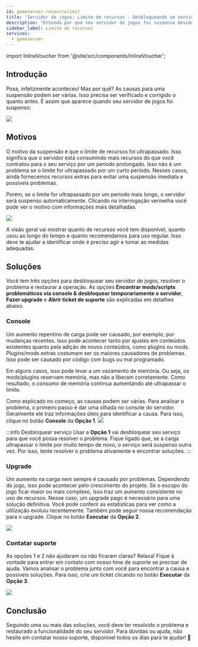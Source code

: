 ```yaml
---
id: gameserver-resourcelimit
title: 'Servidor de jogos: Limite de recursos - Desbloqueando um servidor de jogos'
description: "Entenda por que seu servidor de jogos foi suspenso devido a limites de recursos e explore soluções para restaurar a operação → Saiba mais agora"
sidebar_label: Limite de recursos
services:
  - gameserver
---
```


import InlineVoucher from '@site/src/components/InlineVoucher';





## Introdução

Poxa, infelizmente aconteceu! Mas por quê? As causas para uma suspensão podem ser várias. Isso precisa ser verificado e corrigido o quanto antes. É assim que aparece quando seu servidor de jogos foi suspenso:

 ![](https://screensaver01.zap-hosting.com/index.php/s/eSRe2WDkLPnTZxE/preview)
 
 <InlineVoucher />

## Motivos
O motivo da suspensão é que o limite de recursos foi ultrapassado. Isso significa que o servidor está consumindo mais recursos do que você contratou para o seu serviço por um período prolongado. Isso não é um problema se o limite for ultrapassado por um curto período. Nesses casos, ainda fornecemos recursos extras para evitar uma suspensão imediata e possíveis problemas.

Porém, se o limite for ultrapassado por um período mais longo, o servidor será suspenso automaticamente. Clicando na interrogação vermelha você pode ver o motivo com informações mais detalhadas.

![](https://screensaver01.zap-hosting.com/index.php/s/bzmyP2LKcbn6yGS/preview)

A visão geral vai mostrar quanto de recursos você tem disponível, quanto usou ao longo do tempo e quanto recomendamos para uso regular. Isso deve te ajudar a identificar onde é preciso agir e tomar as medidas adequadas.

## Soluções

Você tem três opções para desbloquear seu servidor de jogos, resolver o problema e restaurar a operação. As opções **Encontrar mods/scripts problemáticos via console & desbloquear temporariamente o servidor**, **Fazer upgrade** e **Abrir ticket de suporte** são explicadas em detalhes abaixo.



### Console
Um aumento repentino de carga pode ser causado, por exemplo, por mudanças recentes. Isso pode acontecer tanto por ajustes em conteúdos existentes quanto pela adição de novos conteúdos, como plugins ou mods. Plugins/mods extras costumam ser os maiores causadores de problemas. Isso pode ser causado por código com bugs ou mal programado.

Em alguns casos, isso pode levar a um vazamento de memória. Ou seja, os mods/plugins reservam memória, mas não a liberam corretamente. Como resultado, o consumo de memória continua aumentando até ultrapassar o limite.

Como explicado no começo, as causas podem ser várias. Para analisar o problema, o primeiro passo é dar uma olhada no console do servidor. Geralmente ele traz informações úteis para identificar a causa. Para isso, clique no botão **Console** da **Opção 1**. ![](https://screensaver01.zap-hosting.com/index.php/s/g9N5D7aqTPwX2R7/preview)

:::info Desbloquear serviço 
Usar a **Opção 1** vai desbloquear seu serviço para que você possa resolver o problema. Fique ligado que, se a carga ultrapassar o limite por muito tempo de novo, o serviço será suspenso outra vez. Por isso, tente resolver o problema ativamente e encontrar soluções.
:::



### Upgrade

Um aumento na carga nem sempre é causado por problemas. Dependendo do jogo, isso pode acontecer pelo crescimento do projeto. Se o escopo do jogo ficar maior ou mais complexo, isso traz um aumento consistente no uso de recursos. Nesse caso, um upgrade pago é necessário para uma solução definitiva. Você pode conferir as estatísticas para ver como a utilização evoluiu recentemente. Também pode seguir nossa recomendação para o upgrade. Clique no botão **Executar** da **Opção 2**.

![](https://screensaver01.zap-hosting.com/index.php/s/JBAa2mFfyW5p9kC/preview)

### Contatar suporte

As opções 1 e 2 não ajudaram ou não ficaram claras? Relaxa! Fique à vontade para entrar em contato com nosso time de suporte se precisar de ajuda. Vamos analisar o problema junto com você para encontrar a causa e possíveis soluções. Para isso, crie um ticket clicando no botão **Executar** da **Opção 3**.


![](https://screensaver01.zap-hosting.com/index.php/s/HPb5aT5xQgwkbcm/preview)



## Conclusão

Seguindo uma ou mais das soluções, você deve ter resolvido o problema e restaurado a funcionalidade do seu servidor. Para dúvidas ou ajuda, não hesite em contatar nosso suporte, disponível todos os dias para te ajudar! 🙂

<InlineVoucher />